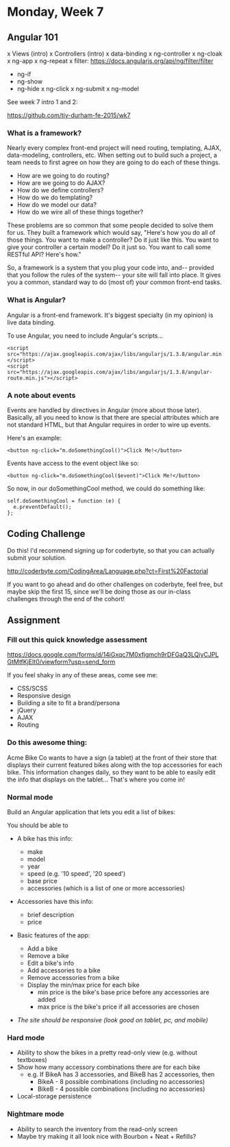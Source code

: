 # Monday, Week 7

## Angular 101

x Views (intro)
x Controllers (intro)
x data-binding
x ng-controller
x ng-cloak
x ng-app
x ng-repeat
x filter: https://docs.angularjs.org/api/ng/filter/filter
- ng-if
- ng-show
- ng-hide
x ng-click
x ng-submit
x ng-model

See week 7 intro 1 and 2:

https://github.com/tiy-durham-fe-2015/wk7

### What is a framework?

Nearly every complex front-end project will need routing, templating, AJAX,
data-modeling, controllers, etc. When setting out to build such a project,
a team needs to first agree on how they are going to do each of these things.

- How are we going to do routing?
- How are we going to do AJAX?
- How do we define controllers?
- How do we do templating?
- How do we model our data?
- How do we wire all of these things together?

These problems are so common that some people decided to solve them for us.
They built a framework which would say, "Here's how you do all of those
things. You want to make a controller? Do it just like this. You want to
give your controller a certain model? Do it just so. You want to call some
RESTful API? Here's how."

So, a framework is a system that you plug your code into, and-- provided
that you follow the rules of the system-- your site will fall into place.
It gives you a common, standard way to do (most of) your common front-end
tasks.

### What is Angular?

Angular is a front-end framework. It's biggest specialty (in my opinion) is
live data binding.

To use Angular, you need to include Angular's scripts...

    <script src="https://ajax.googleapis.com/ajax/libs/angularjs/1.3.8/angular.min.js"></script>
    <script src="https://ajax.googleapis.com/ajax/libs/angularjs/1.3.8/angular-route.min.js"></script>

### A note about events

Events are handled by directives in Angular (more about those later). Basically,
all you need to know is that there are special attributes which are not
standard HTML, but that Angular requires in order to wire up events.

Here's an example:

    <button ng-click="m.doSomethingCool()">Click Me!</button>

Events have access to the event object like so:

    <button ng-click="m.doSomethingCool($event)">Click Me!</button>

So now, in our doSomethingCool method, we could do something like:

    self.doSomethingCool = function (e) {
      e.preventDefault();
    };

## Coding Challenge

Do this! I'd recommend signing up for coderbyte, so that you can actually
submit your solution.

http://coderbyte.com/CodingArea/Language.php?ct=First%20Factorial

If you want to go ahead and do other challenges on coderbyte, feel free,
but maybe skip the first 15, since we'll be doing those as our in-class
challenges through the end of the cohort!

## Assignment

### Fill out this quick knowledge assessment

https://docs.google.com/forms/d/14iGxqc7M0xfjgmch9rDFGaQ3LQiyCJPLGtMtfKjElt0/viewform?usp=send_form

If you feel shaky in any of these areas, come see me:

- CSS/SCSS
- Responsive design
- Building a site to fit a brand/persona
- jQuery
- AJAX
- Routing

### Do this awesome thing:

Acme Bike Co wants to have a sign (a tablet) at the front of their store that
displays their current featured bikes along with the top accessories for each
bike. This information changes daily, so they want to be able to easily edit
the info that displays on the tablet... That's where you come in!

### Normal mode

Build an Angular application that lets you edit a list of bikes:

You should be able to

- A bike has this info:
  - make
  - model
  - year
  - speed (e.g. '10 speed', '20 speed')
  - base price
  - accessories (which is a list of one or more accessories)
- Accessories have this info:
  - brief description
  - price
- Basic features of the app:
  - Add a bike
  - Remove a bike
  - Edit a bike's info
  - Add accessories to a bike
  - Remove accessories from a bike
  - Display the min/max price for each bike
    - min price is the bike's base price before any accessories are added
    - max price is the bike's price if all accessories are chosen

- *The site should be responsive (look good on tablet, pc, and mobile)*

### Hard mode

- Ability to show the bikes in a pretty read-only view (e.g. without textboxes)
- Show how many accessory combinations there are for each bike
  - e.g. If BikeA has 3 accessories, and BikeB has 2 accessories, then
    - BikeA - 8 possible combinations (including no accessories)
    - BikeB - 4 possible combinations (including no accessories)
- Local-storage persistence

### Nightmare mode

- Ability to search the inventory from the read-only screen
- Maybe try making it all look nice with Bourbon + Neat + Refills?
